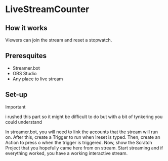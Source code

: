 # LiveStreamCounter

## How it works
Viewers can join the stream and reset a stopwatch.

## Preresquites
* Streamer.bot
* OBS Studio
* Any place to live stream

## Set-up

> [!IMPORTANT]
>i rushed this part so it might be difficult to do but with a bit of tynkering you could understand

In streamer.bot, you will need to link the accounts that the stream will run on. After this, create a Trigger to run when !reset is typed. Then, create an Action to press o when the trigger is triggered. Now, show the Scratch Project that you hopefully came here from on stream. Start streaming and if everything worked, you have a working interactive stream.
